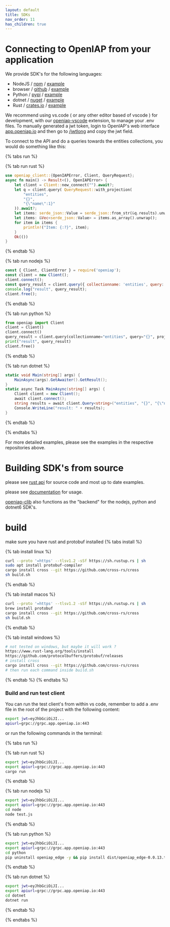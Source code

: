 ```yaml
---
layout: default
title: SDKs
nav_order: 11
has_children: true
---
```


# Connecting to OpenIAP from your application
We provide SDK's for the following languages:
- NodeJS / [npm](https://www.npmjs.com/package/openiap) / [example](https://github.com/skadefro/nodetest)
- browser / [github](https://github.com/openiap/jsapi) / [example](https://github.com/openiap/core-web/tree/v3)
- Python / [pypi](https://pypi.org/project/openiap-edge/) / [example](https://github.com/openiap/pythontest)
- dotnet / [nuget](https://www.nuget.org/packages/OpenIAP/) / [example](https://github.com/skadefro/dotnettest)
- Rust / [crates.io](https://crates.io/crates/openiap-client) / [example](https://github.com/openiap/rustapi/tree/main/crates/cli)

We recommend using vs.code ( or any other editor based of vscode ) for development, with our [openiap-vscode](https://marketplace.visualstudio.com/items?itemName=openiap.openiap-assistant) extension, to manage your .env files. To manually generated a jwt token, login to OpenIAP's web interface [app.openiap.io](https://app.openiap.io) and then go to [/jwtlong](https://app.openiap.io/jwtlong) and copy the jwt field.

To connect to the API and do a queries towards the entities collections, you would do something like this:

{% tabs run %}

{% tab run rust %}
```rust
use openiap_client::{OpenIAPError, Client, QueryRequest};
async fn main() -> Result<(), OpenIAPError> {
    let client = Client::new_connect("").await?;
    let q = client.query( QueryRequest::with_projection(
        "entities",
        "{}",
        "{\"name\":1}"
    )).await?;
    let items: serde_json::Value = serde_json::from_str(&q.results).unwrap();
    let items: &Vec<serde_json::Value> = items.as_array().unwrap();
    for item in items {
        println!("Item: {:?}", item);
    }
    Ok(())
}
```
{% endtab %}

{% tab run nodejs %}
```javascript
const { Client, ClientError } = require('openiap');
const client = new Client();
client.connect();
const query_result = client.query({ collectionname: 'entities', query: '{}', projection: '{"name":1}' });
console.log("result", query_result);
client.free();
```
{% endtab %}

{% tab run python %}
```python
from openiap import Client
client = Client()
client.connect()
query_result = client.query(collectionname="entities", query="{}", projection="{\"name\": 1}")
print("result", query_result)
client.free()
```
{% endtab %}

{% tab run dotnet %}
```csharp
static void Main(string[] args) {
    MainAsync(args).GetAwaiter().GetResult();
}
static async Task MainAsync(string[] args) {
    Client client = new Client();
    await client.connect();
    string results = await client.Query<string>("entities", "{}", "{\"name\": 1}");
    Console.WriteLine("result: " + results);    
}
```
{% endtab %}

{% endtabs %}

For more detailed examples, please see the examples in the respective repositories above.


# Building SDK's from source

please see [rust api](https://github.com/openiap/rustapi/) for source code and most up to date examples.

please see [documentation](https://docs.rs/openiap-client/latest/openiap_client/) for usage.

[openiap-clib](https://crates.io/crates/openiap-clib) also functions as the "backend" for the nodejs, python and dotnet6 SDK's.

# build
make sure you have rust and protobuf installed
{% tabs install %}

{% tab install linux %}
```bash
curl --proto '=https' --tlsv1.2 -sSf https://sh.rustup.rs | sh
sudo apt install protobuf-compiler
cargo install cross --git https://github.com/cross-rs/cross
sh build.sh
```
{% endtab %}

{% tab install macos %}
```bash
curl --proto '=https' --tlsv1.2 -sSf https://sh.rustup.rs | sh
brew install protobuf
cargo install cross --git https://github.com/cross-rs/cross
sh build.sh
```
{% endtab %}

{% tab install windows %}
```bash
# not tested on windows, but maybe it will work ?
https://www.rust-lang.org/tools/install
https://github.com/protocolbuffers/protobuf/releases
# install cross
cargo install cross --git https://github.com/cross-rs/cross
# then run each command inside build.sh
```
{% endtab %}
{% endtabs %}

### Build and run test client
You can run the test client's from within vs code, remember to add a .env file in the root of the project with the following content:
```bash
export jwt=eyJhbGciOiJI...
apiurl=grpc://grpc.app.openiap.io:443
```
or run the following commands in the terminal:

{% tabs run %}

{% tab run rust %}
```bash
export jwt=eyJhbGciOiJI...
export apiurl=grpc://grpc.app.openiap.io:443
cargo run
```
{% endtab %}

{% tab run nodejs %}
```bash
export jwt=eyJhbGciOiJI...
export apiurl=grpc://grpc.app.openiap.io:443
cd node
node test.js
```
{% endtab %}

{% tab run python %}
```bash
export jwt=eyJhbGciOiJI...
export apiurl=grpc://grpc.app.openiap.io:443
cd python
pip uninstall openiap_edge -y && pip install dist/openiap_edge-0.0.13.tar.gz && python test.py
```
{% endtab %}

{% tab run dotnet %}
```bash
export jwt=eyJhbGciOiJI...
export apiurl=grpc://grpc.app.openiap.io:443
cd dotnet
dotnet run
```
{% endtab %}

{% endtabs %}
